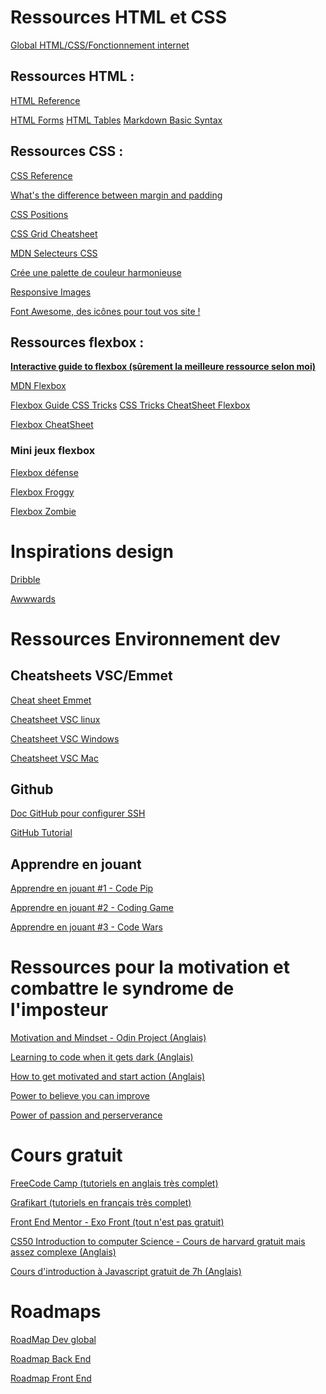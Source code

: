 # **Ressources HTML et CSS**

[Global HTML/CSS/Fonctionnement internet ](https://www.internetingishard.com/)

## **Ressources HTML** :

[HTML Reference](https://htmlreference.io/)

[HTML Forms](https://htmlreference.io/forms/)
[HTML Tables](https://htmlreference.io/tables/)
[Markdown Basic Syntax](https://www.markdownguide.org/basic-syntax/)
[]()
## **Ressources CSS** :

[CSS Reference](https://cssreference.io/)

[What's the difference between margin and padding](https://blog.hubspot.com/website/css-margin-vs-padding#:~:text=In%20CSS%2C%20a%20margin%20is,the%20space%20inside%20an%20element.)

[CSS Positions](https://codepen.io/jeremiebold/pen/qBYXJGo)

[CSS Grid Cheatsheet ](https://grid.malven.co/)

[MDN Selecteurs CSS](https://developer.mozilla.org/fr/docs/Web/CSS/CSS_Selectors#les_combinateurs)
[]()

[Crée une palette de couleur harmonieuse](https://coolors.co/f85a3e-ff7733-e15634-e63b2e-e1e6e1)

[Responsive Images](https://www.alsacreations.com/article/lire/1621-responsive-images-srcset.html)

[Font Awesome, des icônes pour tout vos site !](https://fontawesome.com/)
## **Ressources flexbox** :

[**Interactive guide to flexbox (sûrement la meilleure ressource selon moi)**](https://www.joshwcomeau.com/css/interactive-guide-to-flexbox/)

[MDN Flexbox](https://developer.mozilla.org/fr/docs/Web/CSS/CSS_Flexible_Box_Layout/Basic_Concepts_of_Flexbox)

[Flexbox Guide CSS Tricks](https://css-tricks.com/snippets/css/a-guide-to-flexbox/)
[CSS Tricks CheatSheet Flexbox](https://css-tricks.com/wp-content/uploads/2022/02/css-flexbox-poster.png)

[Flexbox CheatSheet](https://flexbox.malven.co/)

### **Mini jeux flexbox**
[Flexbox défense](http://www.flexboxdefense.com/)

[Flexbox Froggy](https://flexboxfroggy.com/#fr)

[Flexbox Zombie](https://mastery.games/flexboxzombies/)



# **Inspirations design**

[Dribble](https://dribbble.com/)

[Awwwards](https://www.awwwards.com/)



# **Ressources Environnement dev**

## **Cheatsheets VSC/Emmet**
[Cheat sheet Emmet](https://docs.emmet.io/cheat-sheet/)

[Cheatsheet VSC linux](https://code.visualstudio.com/shortcuts/keyboard-shortcuts-linux.pdf)

[Cheatsheet VSC Windows](https://code.visualstudio.com/shortcuts/keyboard-shortcuts-windows.pdf)

[Cheatsheet VSC Mac](https://code.visualstudio.com/shortcuts/keyboard-shortcuts-macos.pdf)

## **Github**

[Doc GitHub pour configurer SSH](https://docs.github.com/fr/authentication/connecting-to-github-with-ssh)

[GitHub Tutorial ](https://www.youtube.com/watch?v=iv8rSLsi1xo&ab_channel=AnsonAlexander)


## **Apprendre en jouant** 
[Apprendre en jouant #1 - Code Pip](https://codepip.com/)

[Apprendre en jouant #2 - Coding Game](https://www.codingame.com/start)

[Apprendre en jouant #3 - Code Wars](https://www.codewars.com/)


# **Ressources pour la motivation et combattre le syndrome de l'imposteur**
[Motivation and Mindset - Odin Project (Anglais)](https://www.theodinproject.com/lessons/foundations-motivation-and-mindset)

[Learning to code when it gets dark (Anglais)](https://www.freecodecamp.org/news/learning-to-code-when-it-gets-dark-e485edfb58fd#.yjh0fehje)

[How to get motivated and start action (Anglais)](https://markmanson.net/how-to-get-motivated)

[Power to believe you can improve](https://www.ted.com/talks/carol_dweck_the_power_of_believing_that_you_can_improve)

[Power of passion and perserverance](https://www.ted.com/talks/angela_lee_duckworth_grit_the_power_of_passion_and_perseverance)

[]()
# **Cours gratuit**


[FreeCode Camp (tutoriels en anglais très complet)](https://www.freecodecamp.org/learn)

[Grafikart (tutoriels en français très complet)](https://grafikart.fr/formations)

[Front End Mentor - Exo Front (tout n'est pas gratuit)](https://www.frontendmentor.io/challenges)

[CS50 Introduction to computer Science - Cours de harvard gratuit mais assez complexe (Anglais)](https://www.edx.org/course/introduction-computer-science-harvardx-cs50x)

[Cours d'introduction à Javascript gratuit de 7h (Anglais)](https://scrimba.com/learn/learnjavascript)

# **Roadmaps**
[RoadMap Dev global](https://www.mindmeister.com/fr/1701207547/d-veloppement-web?fullscreen=1#)

[Roadmap Back End](https://roadmap.sh/backend)

[Roadmap Front End](https://roadmap.sh/frontend)
[]()
[]()
[]()



